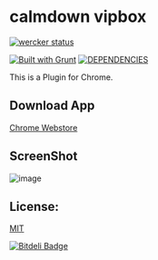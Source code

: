 calmdown vipbox
======================

[![wercker status](https://app.wercker.com/status/20ef247a06d88af36865a5c5c85a4065/m "wercker status")](https://app.wercker.com/project/bykey/20ef247a06d88af36865a5c5c85a4065) 

[![Built with Grunt](https://cdn.gruntjs.com/builtwith.png)](http://gruntjs.com/)
[![DEPENDENCIES](https://david-dm.org/tgfjt/calmdown-vipbox.png)](https://david-dm.org/tgfjt/calmdown-vipbox)

This is a Plugin for Chrome.

## Download App
[Chrome Webstore](https://chrome.google.com/webstore/detail/calm-down-vipbox/mmdakmbanhoikfpamdjjgcnepcholaei)

## ScreenShot
![image](https://raw2.github.com/tgfjt/calmdown-vipbox/master/screenshot.png)

## License:
[MIT](![image](https://raw2.github.com/tgfjt/calmdown-vipbox/master/LICENSE))


[![Bitdeli Badge](https://d2weczhvl823v0.cloudfront.net/tgfjt/calmdown-vipbox/trend.png)](https://bitdeli.com/free "Bitdeli Badge")

